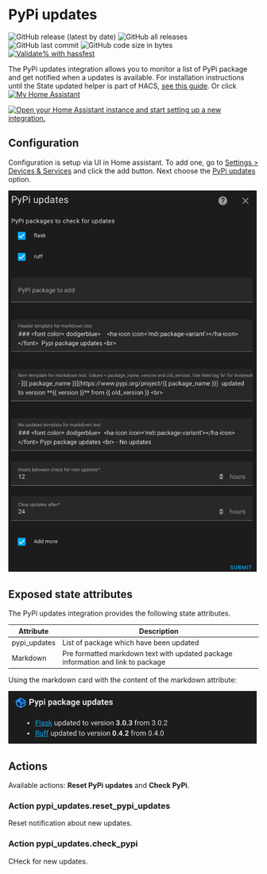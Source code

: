 
# PyPi updates

![GitHub release (latest by date)](https://img.shields.io/github/v/release/kgn3400/pypi_updates)
![GitHub all releases](https://img.shields.io/github/downloads/kgn3400/pypi_updates/total)
![GitHub last commit](https://img.shields.io/github/last-commit/kgn3400/pypi_updates)
![GitHub code size in bytes](https://img.shields.io/github/languages/code-size/kgn3400/pypi_updates)
[![Validate% with hassfest](https://github.com/kgn3400/pypi_updates/workflows/Validate%20with%20hassfest/badge.svg)](https://github.com/kgn3400/pypi_updates/actions/workflows/hassfest-validate.yaml)

The PyPi updates integration allows you to monitor a list of PyPi package and get notified when a updates is available.
For installation instructions until the State updated helper is part of HACS, [see this guide](https://hacs.xyz/docs/faq/custom_repositories).
Or click
[![My Home Assistant](https://img.shields.io/badge/Home%20Assistant-%2341BDF5.svg?style=flat&logo=home-assistant&label=Add%20to%20HACS)](https://my.home-assistant.io/redirect/hacs_repository/?owner=kgn3400&repository=pypi_updates&category=integration)

[![Open your Home Assistant instance and start setting up a new integration.](https://my.home-assistant.io/badges/config_flow_start.svg)](https://my.home-assistant.io/redirect/config_flow_start/?domain=pypi_updates)

## Configuration

Configuration is setup via UI in Home assistant. To add one, go to [Settings > Devices & Services](https://my.home-assistant.io/redirect/integrations) and click the add button. Next choose the [PyPi updates](https://my.home-assistant.io/redirect/config_flow_start?domain=pypi_updates) option.

<!-- <img src="images/config.png" width="500" height="auto" alt="Config"> -->
<img src="/assets/config.png" width="500" height="auto" alt="Config">
<br/>

## Exposed state attributes

The PyPi updates integration provides the following state attributes.

| Attribute     | Description                                                                      |
|---------------|----------------------------------------------------------------------------------|
| pypi_updates  | List of package which have been updated                                          |
| Markdown      | Pre formatted markdown text with updated package information and link to package |

Using the markdown card with the content of the markdown attribute:

<!-- <img src="images/updates_markdown.png" width="500" height="auto" alt="updates_markdown"> -->
<img src="/assets/updates_markdown.png" width="500" height="auto" alt="updates_markdown">
<br/>

## Actions

Available actions: __Reset PyPi updates__ and __Check PyPi__.

### Action pypi_updates.reset_pypi_updates

Reset notification about new updates.

### Action pypi_updates.check_pypi

CHeck for new updates.
